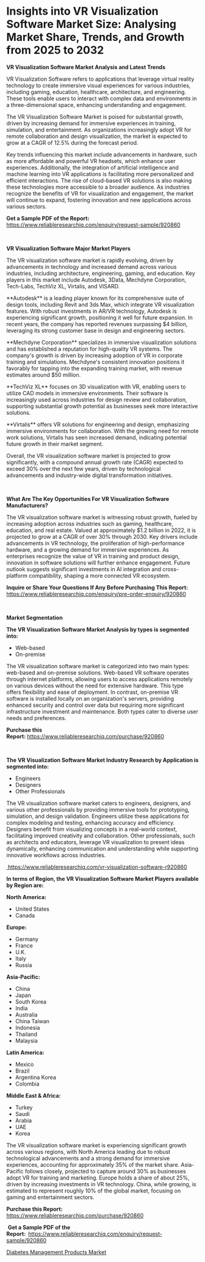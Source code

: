 <p><h1>Insights into VR Visualization Software Market Size: Analysing Market Share, Trends, and Growth from 2025 to 2032</h1></p><p><strong>VR Visualization Software Market Analysis and Latest Trends</strong></p>
<p><p>VR Visualization Software refers to applications that leverage virtual reality technology to create immersive visual experiences for various industries, including gaming, education, healthcare, architecture, and engineering. These tools enable users to interact with complex data and environments in a three-dimensional space, enhancing understanding and engagement.</p><p>The VR Visualization Software Market is poised for substantial growth, driven by increasing demand for immersive experiences in training, simulation, and entertainment. As organizations increasingly adopt VR for remote collaboration and design visualization, the market is expected to grow at a CAGR of 12.5% during the forecast period. </p><p>Key trends influencing this market include advancements in hardware, such as more affordable and powerful VR headsets, which enhance user experiences. Additionally, the integration of artificial intelligence and machine learning into VR applications is facilitating more personalized and efficient interactions. The rise of cloud-based VR solutions is also making these technologies more accessible to a broader audience. As industries recognize the benefits of VR for visualization and engagement, the market will continue to expand, fostering innovation and new applications across various sectors.</p></p>
<p><strong>Get a Sample PDF of the Report:&nbsp;</strong> <a href="https://www.reliableresearchiq.com/enquiry/request-sample/920860?utm_campaign=2297&utm_medium=2&utm_source=Github&utm_content=ia&utm_term=06032025&utm_id=vr-visualization-software">https://www.reliableresearchiq.com/enquiry/request-sample/920860</a></p>
<p>&nbsp;</p>
<p><strong>VR Visualization Software Major Market Players</strong></p>
<p><p>The VR visualization software market is rapidly evolving, driven by advancements in technology and increased demand across various industries, including architecture, engineering, gaming, and education. Key players in this market include Autodesk, 3Data, Mechdyne Corporation, Tech-Labs, TechViz XL, Virtalis, and VISARD.</p><p>**Autodesk** is a leading player known for its comprehensive suite of design tools, including Revit and 3ds Max, which integrate VR visualization features. With robust investments in AR/VR technology, Autodesk is experiencing significant growth, positioning it well for future expansion. In recent years, the company has reported revenues surpassing $4 billion, leveraging its strong customer base in design and engineering sectors.</p><p>**Mechdyne Corporation** specializes in immersive visualization solutions and has established a reputation for high-quality VR systems. The company's growth is driven by increasing adoption of VR in corporate training and simulations. Mechdyne's consistent innovation positions it favorably for tapping into the expanding training market, with revenue estimates around $50 million.</p><p>**TechViz XL** focuses on 3D visualization with VR, enabling users to utilize CAD models in immersive environments. Their software is increasingly used across industries for design review and collaboration, supporting substantial growth potential as businesses seek more interactive solutions. </p><p>**Virtalis** offers VR solutions for engineering and design, emphasizing immersive environments for collaboration. With the growing need for remote work solutions, Virtalis has seen increased demand, indicating potential future growth in their market segment.</p><p>Overall, the VR visualization software market is projected to grow significantly, with a compound annual growth rate (CAGR) expected to exceed 30% over the next few years, driven by technological advancements and industry-wide digital transformation initiatives.</p></p>
<p>&nbsp;</p>
<p><strong>What Are The Key Opportunities For VR Visualization Software Manufacturers?</strong></p>
<p><p>The VR visualization software market is witnessing robust growth, fueled by increasing adoption across industries such as gaming, healthcare, education, and real estate. Valued at approximately $1.2 billion in 2022, it is projected to grow at a CAGR of over 30% through 2030. Key drivers include advancements in VR technology, the proliferation of high-performance hardware, and a growing demand for immersive experiences. As enterprises recognize the value of VR in training and product design, innovation in software solutions will further enhance engagement. Future outlook suggests significant investments in AI integration and cross-platform compatibility, shaping a more connected VR ecosystem.</p></p>
<p><strong>Inquire or Share Your Questions If Any Before Purchasing This Report:</strong> <a href="https://www.reliableresearchiq.com/enquiry/pre-order-enquiry/920860?utm_campaign=2297&utm_medium=2&utm_source=Github&utm_content=ia&utm_term=06032025&utm_id=vr-visualization-software">https://www.reliableresearchiq.com/enquiry/pre-order-enquiry/920860</a></p>
<p>&nbsp;</p>
<p><strong>Market Segmentation</strong></p>
<p><strong>The VR Visualization Software Market Analysis by types is segmented into:</strong></p>
<p><ul><li>Web-based</li><li>On-premise</li></ul></p>
<p><p>The VR visualization software market is categorized into two main types: web-based and on-premise solutions. Web-based VR software operates through internet platforms, allowing users to access applications remotely on various devices without the need for extensive hardware. This type offers flexibility and ease of deployment. In contrast, on-premise VR software is installed locally on an organization's servers, providing enhanced security and control over data but requiring more significant infrastructure investment and maintenance. Both types cater to diverse user needs and preferences.</p></p>
<p><strong>Purchase this Report:&nbsp;</strong><a href="https://www.reliableresearchiq.com/purchase/920860?utm_campaign=2297&utm_medium=2&utm_source=Github&utm_content=ia&utm_term=06032025&utm_id=vr-visualization-software">https://www.reliableresearchiq.com/purchase/920860</a></p>
<p>&nbsp;</p>
<p><strong>The VR Visualization Software Market Industry Research by Application is segmented into:</strong></p>
<p><ul><li>Engineers</li><li>Designers</li><li>Other Professionals</li></ul></p>
<p><p>The VR visualization software market caters to engineers, designers, and various other professionals by providing immersive tools for prototyping, simulation, and design validation. Engineers utilize these applications for complex modeling and testing, enhancing accuracy and efficiency. Designers benefit from visualizing concepts in a real-world context, facilitating improved creativity and collaboration. Other professionals, such as architects and educators, leverage VR visualization to present ideas dynamically, enhancing communication and understanding while supporting innovative workflows across industries.</p></p>
<p><a href="https://www.reliableresearchiq.com/vr-visualization-software-r920860?utm_campaign=2297&utm_medium=2&utm_source=Github&utm_content=ia&utm_term=06032025&utm_id=vr-visualization-software">&nbsp;https://www.reliableresearchiq.com/vr-visualization-software-r920860</a></p>
<p><strong>In terms of Region, the VR Visualization Software Market Players available by Region are:</strong></p>
<p>
    <p> <strong> North America: </strong>
        <ul>
            <li>United States</li>
            <li>Canada</li>
        </ul>
        </p> 
    <p> <strong> Europe: </strong>
        <ul>
            <li>Germany</li>
            <li>France</li>
            <li>U.K.</li>
            <li>Italy</li>
            <li>Russia</li>
        </ul>
        </p> 
    <p> <strong> Asia-Pacific: </strong>
        <ul>
            <li>China</li>
            <li>Japan</li>
            <li>South Korea</li>
            <li>India</li>
            <li>Australia</li>
            <li>China Taiwan</li>
            <li>Indonesia</li>
            <li>Thailand</li>
            <li>Malaysia</li>
        </ul>
        </p> 
    <p> <strong> Latin America: </strong>
        <ul>
            <li>Mexico</li>
            <li>Brazil</li>
            <li>Argentina Korea</li>
            <li>Colombia</li>
        </ul>
        </p> 
    <p> <strong> Middle East & Africa: </strong>
        <ul>
            <li>Turkey</li>
            <li>Saudi</li>
            <li>Arabia</li>
            <li>UAE</li>
            <li>Korea</li>
        </ul>
    </p>
    </p>
<p><p>The VR visualization software market is experiencing significant growth across various regions, with North America leading due to robust technological advancements and a strong demand for immersive experiences, accounting for approximately 35% of the market share. Asia-Pacific follows closely, projected to capture around 30% as businesses adopt VR for training and marketing. Europe holds a share of about 25%, driven by increasing investments in VR technology. China, while growing, is estimated to represent roughly 10% of the global market, focusing on gaming and entertainment sectors.</p></p>
<p><strong>Purchase this Report: </strong><a href="https://www.reliableresearchiq.com/purchase/920860?utm_campaign=2297&utm_medium=2&utm_source=Github&utm_content=ia&utm_term=06032025&utm_id=vr-visualization-software">https://www.reliableresearchiq.com/purchase/920860</a></p>
<p>&nbsp;<strong>Get a Sample PDF of the Report:&nbsp;&nbsp;</strong><a href="https://www.reliableresearchiq.com/enquiry/request-sample/920860?utm_campaign=2297&utm_medium=2&utm_source=Github&utm_content=ia&utm_term=06032025&utm_id=vr-visualization-software">https://www.reliableresearchiq.com/enquiry/request-sample/920860</a></p>
<p><strong></strong></p>
<p><p><a href="https://github.com/SanjidaKhan901/Market-Research-Report-List-1/blob/main/diabetes-management-products-market.md?utm_campaign=2297&utm_medium=2&utm_source=Github&utm_content=ia&utm_term=06032025&utm_id=vr-visualization-software">Diabetes Management Products Market</a></p></p>